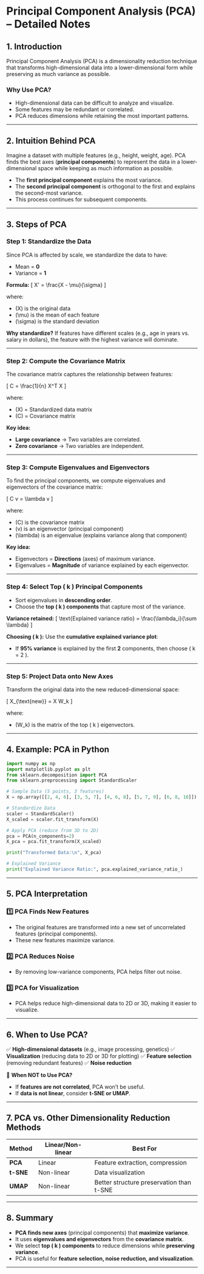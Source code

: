 # **Principal Component Analysis (PCA) – Detailed Notes**

## **1. Introduction**
Principal Component Analysis (PCA) is a dimensionality reduction technique that transforms high-dimensional data into a lower-dimensional form while preserving as much variance as possible.

### **Why Use PCA?**
- High-dimensional data can be difficult to analyze and visualize.
- Some features may be redundant or correlated.
- PCA reduces dimensions while retaining the most important patterns.

---

## **2. Intuition Behind PCA**
Imagine a dataset with multiple features (e.g., height, weight, age). PCA finds the best axes (**principal components**) to represent the data in a lower-dimensional space while keeping as much information as possible.

- The **first principal component** explains the most variance.
- The **second principal component** is orthogonal to the first and explains the second-most variance.
- This process continues for subsequent components.

---

## **3. Steps of PCA**

### **Step 1: Standardize the Data**
Since PCA is affected by scale, we standardize the data to have:
- Mean = **0**
- Variance = **1**

**Formula:**
\[
X' = \frac{X - \mu}{\sigma}
\]

where:
- \(X\) is the original data
- \(\mu\) is the mean of each feature
- \(\sigma\) is the standard deviation

**Why standardize?** If features have different scales (e.g., age in years vs. salary in dollars), the feature with the highest variance will dominate.

---

### **Step 2: Compute the Covariance Matrix**
The covariance matrix captures the relationship between features:

\[
C = \frac{1}{n} X^T X
\]

where:
- \(X\) = Standardized data matrix
- \(C\) = Covariance matrix

**Key idea:**
- **Large covariance** → Two variables are correlated.
- **Zero covariance** → Two variables are independent.

---

### **Step 3: Compute Eigenvalues and Eigenvectors**
To find the principal components, we compute eigenvalues and eigenvectors of the covariance matrix:

\[
C v = \lambda v
\]

where:
- \(C\) is the covariance matrix
- \(v\) is an eigenvector (principal component)
- \(\lambda\) is an eigenvalue (explains variance along that component)

**Key idea:**
- Eigenvectors = **Directions** (axes) of maximum variance.
- Eigenvalues = **Magnitude** of variance explained by each eigenvector.

---

### **Step 4: Select Top \( k \) Principal Components**
- Sort eigenvalues in **descending order**.
- Choose the **top \( k \) components** that capture most of the variance.

**Variance retained:**
\[
\text{Explained variance ratio} = \frac{\lambda_i}{\sum \lambda}
\]

**Choosing \( k \):** Use the **cumulative explained variance plot**:
- If **95% variance** is explained by the first **2** components, then choose \( k = 2 \).

---

### **Step 5: Project Data onto New Axes**
Transform the original data into the new reduced-dimensional space:

\[
X_{\text{new}} = X W_k
\]

where:
- \(W_k\) is the matrix of the top \( k \) eigenvectors.

---

## **4. Example: PCA in Python**
```python
import numpy as np
import matplotlib.pyplot as plt
from sklearn.decomposition import PCA
from sklearn.preprocessing import StandardScaler

# Sample Data (5 points, 3 features)
X = np.array([[2, 4, 6], [3, 5, 7], [4, 6, 8], [5, 7, 9], [6, 8, 10]])

# Standardize Data
scaler = StandardScaler()
X_scaled = scaler.fit_transform(X)

# Apply PCA (reduce from 3D to 2D)
pca = PCA(n_components=2)
X_pca = pca.fit_transform(X_scaled)

print("Transformed Data:\n", X_pca)

# Explained Variance
print("Explained Variance Ratio:", pca.explained_variance_ratio_)
```

---

## **5. PCA Interpretation**
### **1️⃣ PCA Finds New Features**
- The original features are transformed into a new set of uncorrelated features (principal components).
- These new features maximize variance.

### **2️⃣ PCA Reduces Noise**
- By removing low-variance components, PCA helps filter out noise.

### **3️⃣ PCA for Visualization**
- PCA helps reduce high-dimensional data to 2D or 3D, making it easier to visualize.

---

## **6. When to Use PCA?**
✅ **High-dimensional datasets** (e.g., image processing, genetics)
✅ **Visualization** (reducing data to 2D or 3D for plotting)
✅ **Feature selection** (removing redundant features)
✅ **Noise reduction**

🚫 **When NOT to Use PCA?**
- If **features are not correlated**, PCA won’t be useful.
- If **data is not linear**, consider **t-SNE or UMAP**.

---

## **7. PCA vs. Other Dimensionality Reduction Methods**
| Method   | Linear/Non-linear | Best For |
|----------|----------------|---------|
| **PCA**  | Linear         | Feature extraction, compression |
| **t-SNE** | Non-linear    | Data visualization |
| **UMAP**  | Non-linear    | Better structure preservation than t-SNE |

---

## **8. Summary**
- **PCA finds new axes** (principal components) that **maximize variance**.
- It uses **eigenvalues and eigenvectors** from the **covariance matrix**.
- We select **top \( k \) components** to reduce dimensions while **preserving variance**.
- PCA is useful for **feature selection, noise reduction, and visualization**.

---

